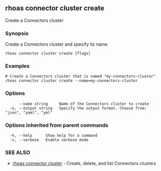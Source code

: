 ## rhoas connector cluster create

Create a Connectors cluster

### Synopsis

Create a Connectors cluster and specify its name

```
rhoas connector cluster create [flags]
```

### Examples

```
# Create a Connectors cluster that is named "my-connectors-cluster"
rhoas connector cluster create --name=my-connectors-cluster

```

### Options

```
      --name string     Name of the Connectors cluster to create
  -o, --output string   Specify the output format. Choose from: "json", "yaml", "yml"
```

### Options inherited from parent commands

```
  -h, --help      Show help for a command
  -v, --verbose   Enable verbose mode
```

### SEE ALSO

* [rhoas connector cluster](rhoas_connector_cluster.md)	 - Create, delete, and list Connectors clusters


